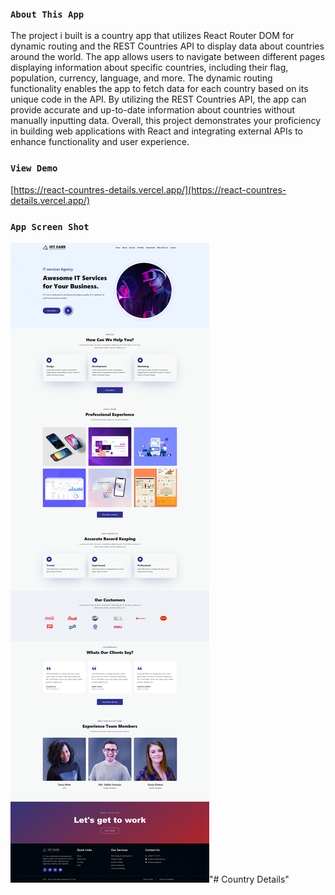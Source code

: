 ### `About This App`

The project i built is a country app that utilizes React Router DOM for dynamic routing and the REST Countries API to display data about countries around the world. The app allows users to navigate between different pages displaying information about specific countries, including their flag, population, currency, language, and more. The dynamic routing functionality enables the app to fetch data for each country based on its unique code in the API. By utilizing the REST Countries API, the app can provide accurate and up-to-date information about countries without manually inputting data. Overall, this project demonstrates your proficiency in building web applications with React and integrating external APIs to enhance functionality and user experience.


### `View Demo`

[https://react-countres-details.vercel.app/](https://react-countres-details.vercel.app/)


### `App Screen Shot`
![Screenshot](./appss.png)"# Country Details" 
